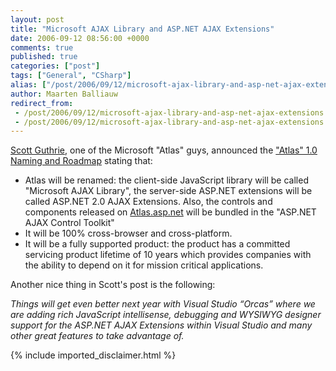 ```yaml
---
layout: post
title: "Microsoft AJAX Library and ASP.NET AJAX Extensions"
date: 2006-09-12 08:56:00 +0000
comments: true
published: true
categories: ["post"]
tags: ["General", "CSharp"]
alias: ["/post/2006/09/12/microsoft-ajax-library-and-asp-net-ajax-extensions.aspx"]
author: Maarten Balliauw
redirect_from:
 - /post/2006/09/12/microsoft-ajax-library-and-asp-net-ajax-extensions.aspx
 - /post/2006/09/12/microsoft-ajax-library-and-asp-net-ajax-extensions.aspx
---
```

<p><a href="http://weblogs.asp.net/scottgu" mce_href="http://weblogs.asp.net/scottgu">Scott Guthrie</a>, one of the Microsoft "Atlas" guys, announced the <a href="http://weblogs.asp.net/scottgu/archive/2006/09/11/_2200_Atlas_2200_-1.0-Naming-and-Roadmap.aspx" mce_href="http://weblogs.asp.net/scottgu/archive/2006/09/11/_2200_Atlas_2200_-1.0-Naming-and-Roadmap.aspx">"Atlas" 1.0 Naming and Roadmap</a> stating that:  </p><ul> <li>Atlas will be renamed: the client-side JavaScript library will be called "Microsoft AJAX Library", the server-side ASP.NET extensions will be called ASP.NET 2.0 AJAX Extensions. Also, the controls and components released on <a href="http://atlas.asp.net" mce_href="http://atlas.asp.net">Atlas.asp.net</a> will be bundled in the "ASP.NET AJAX Control Toolkit"  </li><li>It will be 100% cross-browser and cross-platform.  </li><li>It will be a fully supported product:&nbsp;the product has a committed servicing product lifetime of 10 years which provides companies with the ability to depend on it for mission critical applications.</li></ul> <p>Another nice thing in Scott's post is the following: </p><p><i>Things will get even better next year with Visual Studio “Orcas” where we are adding rich JavaScript intellisense, debugging and WYSIWYG designer support for the ASP.NET AJAX Extensions within Visual Studio and many other great features to take advantage of.</i></p>
{% include imported_disclaimer.html %}
